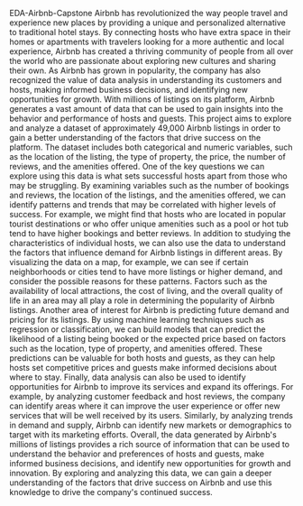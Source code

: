  EDA-Airbnb-Capstone
Airbnb has revolutionized the way people travel and experience new places by providing a unique and personalized alternative to traditional hotel stays. By connecting hosts who have extra space in their homes or apartments with travelers looking for a more authentic and local experience, Airbnb has created a thriving community of people from all over the world who are passionate about exploring new cultures and sharing their own.
As Airbnb has grown in popularity, the company has also recognized the value of data analysis in understanding its customers and hosts, making informed business decisions, and identifying new opportunities for growth. With millions of listings on its platform, Airbnb generates a vast amount of data that can be used to gain insights into the behavior and performance of hosts and guests.
This project aims to explore and analyze a dataset of approximately 49,000 Airbnb listings in order to gain a better understanding of the factors that drive success on the platform. The dataset includes both categorical and numeric variables, such as the location of the listing, the type of property, the price, the number of reviews, and the amenities offered.
One of the key questions we can explore using this data is what sets successful hosts apart from those who may be struggling. By examining variables such as the number of bookings and reviews, the location of the listings, and the amenities offered, we can identify patterns and trends that may be correlated with higher levels of success. For example, we might find that hosts who are located in popular tourist destinations or who offer unique amenities such as a pool or hot tub tend to have higher bookings and better reviews.
In addition to studying the characteristics of individual hosts, we can also use the data to understand the factors that influence demand for Airbnb listings in different areas. By visualizing the data on a map, for example, we can see if certain neighborhoods or cities tend to have more listings or higher demand, and consider the possible reasons for these patterns. Factors such as the availability of local attractions, the cost of living, and the overall quality of life in an area may all play a role in determining the popularity of Airbnb listings.
Another area of interest for Airbnb is predicting future demand and pricing for its listings. By using machine learning techniques such as regression or classification, we can build models that can predict the likelihood of a listing being booked or the expected price based on factors such as the location, type of property, and amenities offered. These predictions can be valuable for both hosts and guests, as they can help hosts set competitive prices and guests make informed decisions about where to stay.
Finally, data analysis can also be used to identify opportunities for Airbnb to improve its services and expand its offerings. For example, by analyzing customer feedback and host reviews, the company can identify areas where it can improve the user experience or offer new services that will be well received by its users. Similarly, by analyzing trends in demand and supply, Airbnb can identify new markets or demographics to target with its marketing efforts.
Overall, the data generated by Airbnb's millions of listings provides a rich source of information that can be used to understand the behavior and preferences of hosts and guests, make informed business decisions, and identify new opportunities for growth and innovation. By exploring and analyzing this data, we can gain a deeper understanding of the factors that drive success on Airbnb and use this knowledge to drive the company's continued success.
